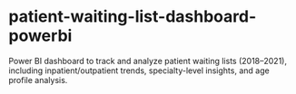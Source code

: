 # patient-waiting-list-dashboard-powerbi
Power BI dashboard to track and analyze patient waiting lists (2018–2021), including inpatient/outpatient trends, specialty-level insights, and age profile analysis.
